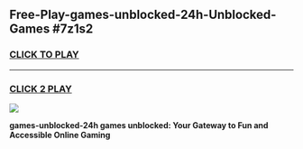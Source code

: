 
## Free-Play-games-unblocked-24h-Unblocked-Games #7z1s2
<h3>
<a href="https://news.freeplayer.one?title=games-unblocked-24h&ref=8M">CLICK TO PLAY</a></h3>
<hr>

<h3>
<a href="https://news.freeplayer.one?title=games-unblocked-24h&ref=8M">CLICK 2 PLAY</a>
  
</h3>

<a href="https://news.freeplayer.one?title=games-unblocked-24h&ref=8M"><img src="https://clearcache.store/games.png"></a>


**games-unblocked-24h games unblocked: Your Gateway to Fun and Accessible Online Gaming**
